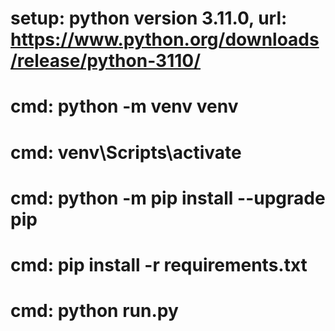 # setup: python version 3.11.0, url: https://www.python.org/downloads/release/python-3110/
# cmd: python -m venv venv
# cmd: venv\Scripts\activate
# cmd: python -m pip install --upgrade pip
# cmd: pip install -r requirements.txt
# cmd: python run.py